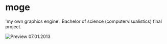 moge
====

'my own graphics engine'. Bachelor of science (computervisualistics) final project.

![Preview 07.01.2013](https://raw.github.com/GuidoSchmidt/moge/master/img/bsc31.jpg)
